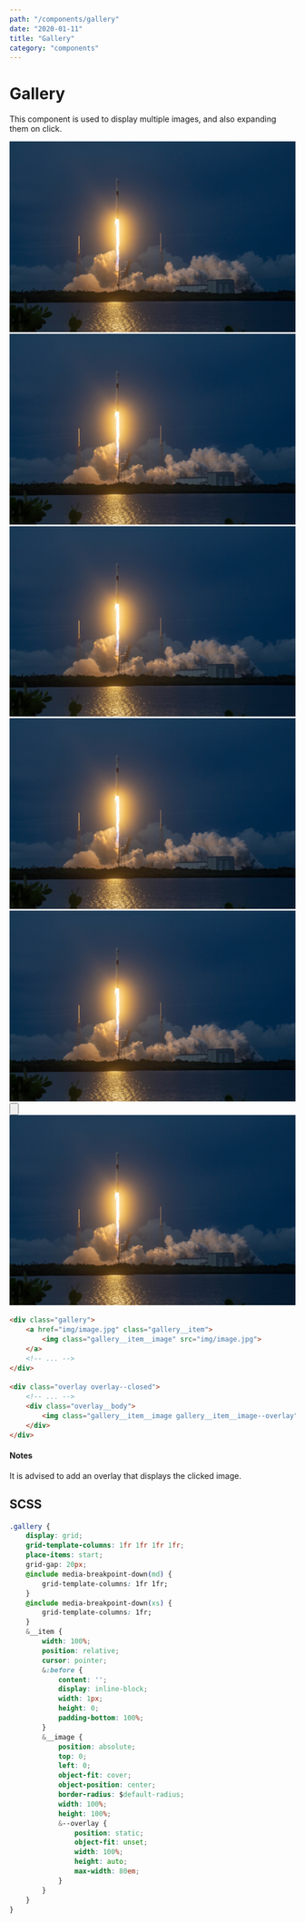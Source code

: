 ```yaml
---
path: "/components/gallery"
date: "2020-01-11"
title: "Gallery"
category: "components"
---
```


# Gallery

This component is used to display multiple images, and also expanding them on click.

<div class="gallery margin-top-40">
	<a class="gallery__item" onclick="(() => { document.getElementById('gallery').classList.toggle('overlay--closed') })()">
		<img src="../../images/01.jpg" alt="rocket launch" class="gallery__item__image">
	</a>
	<a class="gallery__item" onclick="(() => { document.getElementById('gallery').classList.toggle('overlay--closed') })()">
		<img src="../../images/01.jpg"  class="gallery__item__image">
	</a>
	<a class="gallery__item" onclick="(() => { document.getElementById('gallery').classList.toggle('overlay--closed') })()">
		<img src="../../images/01.jpg"  class="gallery__item__image">
	</a>
	<a class="gallery__item" onclick="(() => { document.getElementById('gallery').classList.toggle('overlay--closed') })()">
		<img src="../../images/01.jpg"  class="gallery__item__image">
	</a>
	<a class="gallery__item" onclick="(() => { document.getElementById('gallery').classList.toggle('overlay--closed') })()">
		<img src="../../images/01.jpg"  class="gallery__item__image">
	</a>
</div>

<div id="gallery" class="overlay overlay--closed">
	<button class="btn overlay__close" onclick="(() => { document.getElementById('gallery').classList.toggle('overlay--closed') })()">
		<span class="icon btn__item btn__icon">
			<svg aria-hidden="true" focusable="false" data-prefix="fal" data-icon="times" class="icon__svg svg-inline--fa fa-times fa-w-10" role="img" xmlns="http://www.w3.org/2000/svg" viewBox="0 0 320 512"><path fill="currentColor" d="M193.94 256L296.5 153.44l21.15-21.15c3.12-3.12 3.12-8.19 0-11.31l-22.63-22.63c-3.12-3.12-8.19-3.12-11.31 0L160 222.06 36.29 98.34c-3.12-3.12-8.19-3.12-11.31 0L2.34 120.97c-3.12 3.12-3.12 8.19 0 11.31L126.06 256 2.34 379.71c-3.12 3.12-3.12 8.19 0 11.31l22.63 22.63c3.12 3.12 8.19 3.12 11.31 0L160 289.94 262.56 392.5l21.15 21.15c3.12 3.12 8.19 3.12 11.31 0l22.63-22.63c3.12-3.12 3.12-8.19 0-11.31L193.94 256z"></path></svg>
		</span>
	</button>
	<div class="overlay__body gallery-fix-body">
		<img class="gallery__item__image gallery__item__image--overlay" src="../../images/01.jpg">
	</div>
</div>

<div class="code-with-notes margin-top-40">

```html
<div class="gallery">
	<a href="img/image.jpg" class="gallery__item">
		<img class="gallery__item__image" src="img/image.jpg">
	</a>
	<!-- ... -->
</div>

<div class="overlay overlay--closed">
	<!-- ... -->
	<div class="overlay__body">
		<img class="gallery__item__image gallery__item__image--overlay" src="img/image.jpg">
	</div>
</div>
```

<div class="code-with-notes__note">

#### Notes

It is advised to add an overlay that displays the clicked image. 

</div>

</div>

## SCSS

```css
.gallery {
	display: grid;
	grid-template-columns: 1fr 1fr 1fr 1fr;
	place-items: start;
	grid-gap: 20px;
	@include media-breakpoint-down(md) {
        grid-template-columns: 1fr 1fr;
	}
	@include media-breakpoint-down(xs) {
        grid-template-columns: 1fr;
	}
	&__item {
		width: 100%;
		position: relative;
		cursor: pointer;
		&:before {
			content: '';
			display: inline-block;
			width: 1px;
			height: 0;
			padding-bottom: 100%;
		}
		&__image {
			position: absolute;
			top: 0;
			left: 0;
			object-fit: cover;
			object-position: center;
			border-radius: $default-radius;
			width: 100%;
			height: 100%;
			&--overlay {
				position: static;
				object-fit: unset;
				width: 100%;
				height: auto;
				max-width: 80em;
			}
		}
	}
}
```